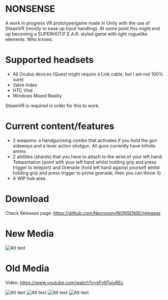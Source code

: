 # NONSENSE
 
A work in progress VR prototype/game made in Unity with the use of SteamVR (mostly to ease up input handling).
At some point this might end up becoming a SUPERHOT/F.E.A.R. styled game with light roguelike elements. Who knows.

# Supported headsets

- All Oculus devices (Quest might require a Link cable, but I am not 100% sure)
- Valve Index
- HTC Vive
- Windows Mixed Reality

SteamVR is required in order for this to work.

# Current content/features

- 2 weapons: a handgun/smg combo that activates if you hold the gun sideways and a lever action shotgun. All guns currently have infinite ammo
- 2 abilities (shards) that you have to attach to the wrist of your left hand: Teleportation (point with your left hand whilst holding grip and press trigger to teleport) and Grenade (hold left hand against yourself whilst holding grip and press trigger to prime grenade, then you can throw it)
- A WIP hub area

# Download

Check Releases page: https://github.com/Necrossin/NONSENSE/releases

# New Media

![Alt text](https://i.imgur.com/W6K0F5c.png?raw=true "New Hub")

# Old Media

Video: https://www.youtube.com/watch?v=kFy97uiyREc

![Alt text](https://i.imgur.com/Exu0Zgp.jpg?raw=true "Screenshot #1")
![Alt text](https://i.imgur.com/FvKD73R.jpg?raw=true "Screenshot #2")
![Alt text](https://i.imgur.com/AkbNf14.jpg?raw=true "Screenshot #3")
![Alt text](https://i.imgur.com/To4uD5W.jpg?raw=true "Screenshot #4")
